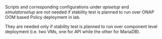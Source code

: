 Scripts and corresponding configurations under *apisetup* and *simulatorsetup* are not needed
if stability test is planned to run over ONAP OOM based Policy deployment in lab.

They are needed only if stability test is planned to run over component level deployment
(i.e. two VMs, one for API while the other for MariaDB).